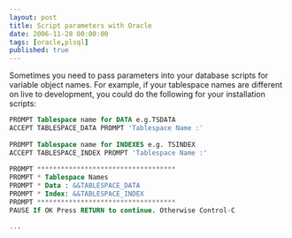 ```yaml
---
layout: post
title: Script parameters with Oracle
date: 2006-11-28 00:00:00
tags: [oracle,plsql]
published: true
---
```


Sometimes you need to pass parameters into your database scripts for variable object names. For example, if your tablespace names are different on live to development, you could do the following for your installation scripts:

```sql
PROMPT Tablespace name for DATA e.g.TSDATA
ACCEPT TABLESPACE_DATA PROMPT 'Tablespace Name :'
 
PROMPT Tablespace name for INDEXES e.g. TSINDEX
ACCEPT TABLESPACE_INDEX PROMPT 'Tablespace Name :'
 
PROMPT ***********************************
PROMPT * Tablespace Names
PROMPT * Data : &&TABLESPACE_DATA
PROMPT * Index: &&TABLESPACE_INDEX
PROMPT ***********************************
PAUSE If OK Press RETURN to continue. Otherwise Control-C

...
```